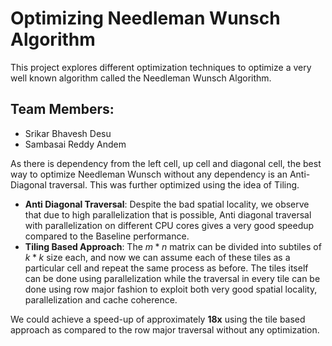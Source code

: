 # Optimizing Needleman Wunsch Algorithm

This project explores different optimization techniques to optimize a very well known algorithm called the Needleman Wunsch Algorithm.

## Team Members:

- Srikar Bhavesh Desu
- Sambasai Reddy Andem

As there is dependency from the left cell, up cell and diagonal cell, the best way to optimize Needleman Wunsch without any dependency is an Anti-Diagonal traversal. This was further optimized using the idea of Tiling.

- **Anti Diagonal Traversal**: Despite the bad spatial locality, we observe that due to high parallelization that is possible, Anti diagonal traversal with parallelization on different CPU cores gives a very good speedup compared to the Baseline performance.
- **Tiling Based Approach**: The $m*n$ matrix can be divided into subtiles of $k*k$ size each, and now we can assume each of these tiles as a particular cell and repeat the same process as before. The tiles itself can be done using parallelization while the traversal in every tile can be done using row major fashion to exploit both very good spatial locality, parallelization and cache coherence.

We could achieve a speed-up of approximately **18x** using the tile based approach as compared to the row major traversal without any optimization.